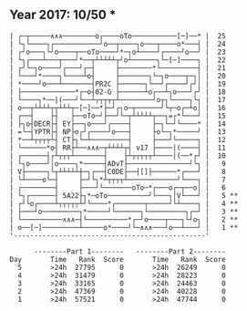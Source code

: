 Year 2017: 10/50 *
------------------------------------------------------------
    | ┌─┬─────∧∧∧────────o┌────oTo───────────[─]──* |  25 
    | └┐└────┐┌───────────┘o──┬────┐o───┬────o*───┤ |  24 
    | ┌┘o───┐└┘o────┬──oTo────┘*─┐o┴────┘┌────┘o──┘ |  23 
    | └┐┌───┴───┬───┘*──┬┴┴┴┴┴┬┘o┴──────┐└─[─]────┐ |  22 
    | ┌┘└─┐o────┘┌───┘┌─┤     ├────────*└─────────┤ |  21 
    | └───┘*────┐└────┴o┤     ├───────┐└─┐o────┬─┐│ |  20 
    | *────┘o───┴───────┤PR2C ├──────┐└──┘┌────┘┌┘│ |  19 
    | ├─────────────*┌─o┤02-G ├──────┴o┌──┴┐o───┘┌┘ |  18 
    | └────┐*──|(───┘└──┴┬┬┬┬┬┴────────┘o┬┐└────┐└┐ |  17 
    | o──┬┴┴┴┴┬┬┴┴┴┬─[─]──*├─┘┌┐o─┬──────┘└┬─o┌─┴o│ |  16 
    | ┌──┤    ├┤   ├──oTo─┘├──┘└─┬┴┴┴┴┴┬──┐=┌*└───┘ |  15 
    | ├┐o┤DECR├┤ EY├──┐o───┘┌────┤     ├─┐└─┘└────* |  14 
    | =└─┤YPTR├┤ NP├o┌┘┌────┘o───┤     ├o└─┐*─────┘ |  13 
    | *──┴┬┬┬┬┴┤ CT├┐└─┴─────────┤     ├───┘└─────┐ |  12 
    | └──────*o┤ RR├┴──∧∧∧─┬┴┴┴┴┬┤ v17 ├────|(────┤ |  11 
    | ┌──────┤┌┴┬┬┬┴───────┤    ├┴┬┬┬┬┬┴────|(──*┌┘ |  10 
    | └┐o────┘│o────┐*─────┤ADvT├───────────────┘└┐ |   9 
    | V├─────┐└┬┴┴┴┴┴┼─┐┌──┤C0DE├──┤[]├──────*┌───┘ |   8 
    | └┴────o└─┤     ├─┘└┐*┴┬┬┬┬┴────────────┘└───┐ |   7 
    | ┌────────┤     ├───┘└───────oTo─*┌───o┌─┬──o│ |   6 
    | └┐┌──────┤ 5A22├┐*─oTo──────────┘└───┐│V└───┘ |   5 **
    | ┌┘└o┌────┴┬┬┬┬┬┴┘└────*┌───────┬─────┘└┴────┐ |   4 **
    | ├───┘o─────────┐*─────┘└──────┐└─────────┐┌─┘ |   3 **
    | └──────────∧∧∧─┤└──────────*┌─┘o────┬───┐└┘o┐ |   2 **
    | o──[─]─────────┴─────o*────┘└─∧∧∧───┘o──┴───┘ |   1 **
    '-----------------------------------------------'       

          --------Part 1--------   --------Part 2--------
    Day       Time   Rank  Score       Time   Rank  Score
      5       >24h  27795      0       >24h  26249      0
      4       >24h  31479      0       >24h  28223      0
      3       >24h  33165      0       >24h  24463      0
      2       >24h  47369      0       >24h  40228      0
      1       >24h  57521      0       >24h  47744      0
